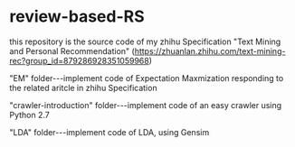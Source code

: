 # review-based-RS
this repository is the source code of my zhihu Specification "Text Mining and Personal Recommendation"
(https://zhuanlan.zhihu.com/text-mining-rec?group_id=879286928351059968)

"EM" folder---implement code of Expectation Maxmization responding to the related aritcle in zhihu Specification

"crawler-introduction" folder---implement code of an easy crawler using Python 2.7

"LDA" folder---implement code of LDA, using Gensim
